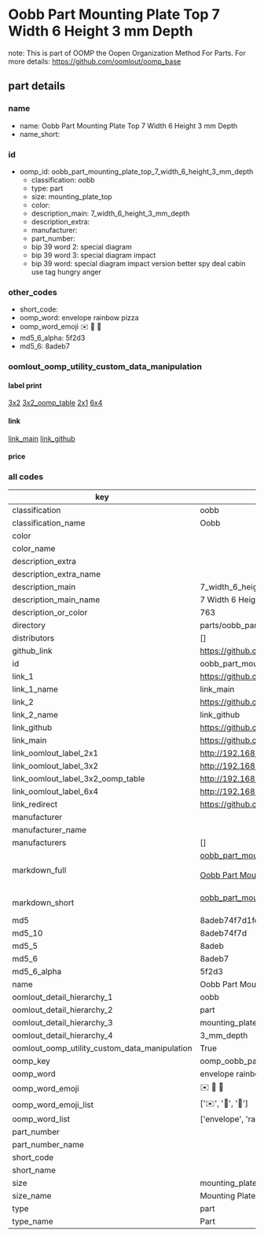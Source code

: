 # Oobb Part Mounting Plate Top 7 Width 6 Height 3 mm Depth  

note: This is part of OOMP the Oopen Organization Method For Parts. For more details: https://github.com/oomlout/oomp_base

##  part details
  







### name
* name: Oobb Part Mounting Plate Top 7 Width 6 Height 3 mm Depth
* name_short: 
### id
* oomp_id: oobb_part_mounting_plate_top_7_width_6_height_3_mm_depth
  * classification: oobb
  * type: part
  * size: mounting_plate_top
  * color: 
  * description_main: 7_width_6_height_3_mm_depth
  * description_extra: 
  * manufacturer: 
  * part_number: 
  * bip 39 word 2: special diagram
  * bip 39 word 3: special diagram impact
  * bip 39 word: special diagram impact version better spy deal cabin use tag hungry anger

### other_codes
* short_code: 
* oomp_word: envelope rainbow pizza
* oomp_word_emoji :envelope: :rainbow: :pizza:
* md5_6_alpha: 5f2d3
* md5_6: 8adeb7






### oomlout_oomp_utility_custom_data_manipulation
#### label print
[3x2](http://192.168.1.245:1112/?label=oomp%205f2d3)
[3x2_oomp_table](http://192.168.1.108:1112/?label=oomp%205f2d3)
[2x1](http://192.168.1.242:1112/?label=oomp%205f2d3)
[6x4](http://192.168.1.55:1112/?label=oomp%205f2d3)    

#### link

[link_main](https://github.com/oomlout/oomlout_oomp_version_1_messy/tree/main/parts/oobb_part_mounting_plate_top_7_width_6_height_3_mm_depth) [link_github](https://github.com/oomlout/oomlout_oomp_version_1_messy/tree/main/parts/oobb_part_mounting_plate_top_7_width_6_height_3_mm_depth)                             

#### price







### all codes 
| key | value |  
| --- | --- |  
| classification | oobb |  
| classification_name | Oobb |  
| color |  |  
| color_name |  |  
| description_extra |  |  
| description_extra_name |  |  
| description_main | 7_width_6_height_3_mm_depth |  
| description_main_name | 7 Width 6 Height 3 mm Depth |  
| description_or_color | 763 |  
| directory | parts/oobb_part_mounting_plate_top_7_width_6_height_3_mm_depth |  
| distributors | [] |  
| github_link | https://github.com/oomlout/oomlout_oomp_part_src/tree/main/parts/oobb_part_mounting_plate_top_7_width_6_height_3_mm_depth |  
| id | oobb_part_mounting_plate_top_7_width_6_height_3_mm_depth |  
| link_1 | https://github.com/oomlout/oomlout_oomp_version_1_messy/tree/main/parts/oobb_part_mounting_plate_top_7_width_6_height_3_mm_depth |  
| link_1_name | link_main |  
| link_2 | https://github.com/oomlout/oomlout_oomp_version_1_messy/tree/main/parts/oobb_part_mounting_plate_top_7_width_6_height_3_mm_depth |  
| link_2_name | link_github |  
| link_github | https://github.com/oomlout/oomlout_oomp_version_1_messy/tree/main/parts/oobb_part_mounting_plate_top_7_width_6_height_3_mm_depth |  
| link_main | https://github.com/oomlout/oomlout_oomp_version_1_messy/tree/main/parts/oobb_part_mounting_plate_top_7_width_6_height_3_mm_depth |  
| link_oomlout_label_2x1 | http://192.168.1.242:1112/?label=oomp%205f2d3 |  
| link_oomlout_label_3x2 | http://192.168.1.245:1112/?label=oomp%205f2d3 |  
| link_oomlout_label_3x2_oomp_table | http://192.168.1.108:1112/?label=oomp%205f2d3 |  
| link_oomlout_label_6x4 | http://192.168.1.55:1112/?label=oomp%205f2d3 |  
| link_redirect | https://github.com/oomlout/oomlout_oomp_version_1_messy/tree/main/parts/oobb_part_mounting_plate_top_7_width_6_height_3_mm_depth |  
| manufacturer |  |  
| manufacturer_name |  |  
| manufacturers | [] |  
| markdown_full | [oobb_part_mounting_plate_top_7_width_6_height_3_mm_depth](none)<br>[](none)<br>[Oobb Part Mounting Plate Top 7 Width 6 Height 3 Mm Depth](none)<br><br> |  
| markdown_short | [oobb_part_mounting_plate_top_7_width_6_height_3_mm_depth](none)<br><br> |  
| md5 | 8adeb74f7d1fc7074d0acf2ce38f3e87 |  
| md5_10 | 8adeb74f7d |  
| md5_5 | 8adeb |  
| md5_6 | 8adeb7 |  
| md5_6_alpha | 5f2d3 |  
| name | Oobb Part Mounting Plate Top 7 Width 6 Height 3 mm Depth |  
| oomlout_detail_hierarchy_1 | oobb |  
| oomlout_detail_hierarchy_2 | part |  
| oomlout_detail_hierarchy_3 | mounting_plate_top |  
| oomlout_detail_hierarchy_4 | 3_mm_depth |  
| oomlout_oomp_utility_custom_data_manipulation | True |  
| oomp_key | oomp_oobb_part_mounting_plate_top_7_width_6_height_3_mm_depth |  
| oomp_word | envelope rainbow pizza |  
| oomp_word_emoji | :envelope: :rainbow: :pizza: |  
| oomp_word_emoji_list | [':envelope:', ':rainbow:', ':pizza:'] |  
| oomp_word_list | ['envelope', 'rainbow', 'pizza'] |  
| part_number |  |  
| part_number_name |  |  
| short_code |  |  
| short_name |  |  
| size | mounting_plate_top |  
| size_name | Mounting Plate Top |  
| type | part |  
| type_name | Part |  
